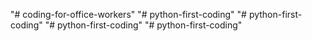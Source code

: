 "# coding-for-office-workers" 
"# python-first-coding" 
"# python-first-coding" 
"# python-first-coding" 
"# python-first-coding" 
